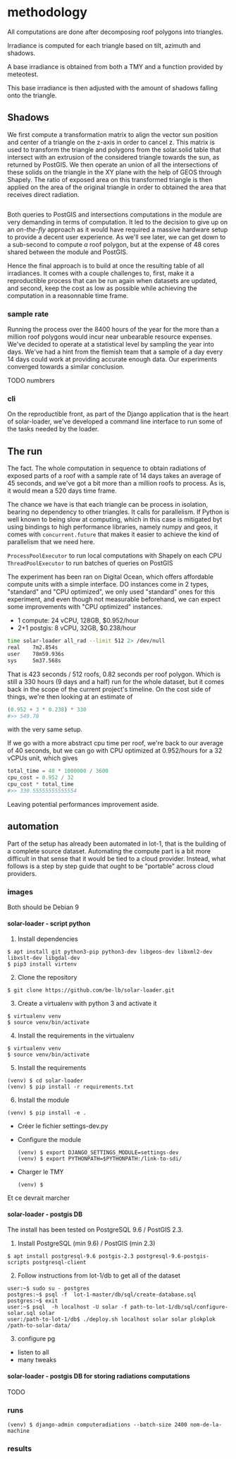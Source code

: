 # methodology


All computations are done after decomposing roof polygons into triangles.

Irradiance is computed for each triangle based on tilt, azimuth and shadows.

A base irradiance is obtained from both a TMY and a function provided by meteotest.

This base irradiance is then adjusted with the amount of shadows falling onto the triangle.


## Shadows

We first compute a transformation matrix to align the vector sun position and center of a triangle on the z-axis in order to cancel z. This matrix is used to transform the triangle and polygons from the solar.solid table that intersect with an extrusion of the considered triangle towards the sun, as returned by PostGIS. We then operate an union of all the intersections of these solids on the triangle in the XY plane with the help of GEOS through Shapely. The ratio of exposed area on this transformed triangle is then applied on the area of the original triangle in order to obtained the area that receives direct radiation.

```python

```

Both queries to PostGIS and intersections computations in the module are very demanding in terms of computation. It led to the decision to give up on an _on-the-fly_ approach as it would have required a massive hardware setup to provide a decent user experience. As we'll see later, we can get down to a sub-second to compute _a_ roof polygon, but at the expense of 48 cores shared between the module and PostGIS.

Hence the final approach is to build at once the resulting table of all irradiances. It comes with a couple challenges to, first, make it a reproductible process that can be run again when datasets are updated, and second, keep the cost as low as possible while achieving the computation in a reasonnable time frame.

### sample rate

Running the process over the 8400 hours of the year for the more than a million roof polygons would incur near unbearable resource expenses. We've decided to operate at a statistical level by sampling the year into days.
We've had a hint from the flemish team that a sample of a day every 14 days could work at providing accurate enough data. Our experiments converged towards a similar conclusion.

TODO numbrers

### cli
On the reproductible front, as part of the Django application that is the heart of solar-loader, we've developed a command line interface to run some of the tasks needed by the loader.


## The run

The fact. The whole computation in sequence to obtain radiations of exposed parts of a roof with a sample rate of 14 days takes an average of 45 seconds, and we've got a bit more than a million roofs to process. As is, it would mean a 520 days time frame.

The chance we have is that each triangle can be process in isolation, bearing no dependency to other triangles. It calls for parallelism. If Python is well known to being slow at computing, which in this case is mitigated byt using bindings to high performance libraries, namely numpy and geos, it comes with ```concurrent.future``` that makes it easier to achieve the kind of parallelism that we need here.

```ProcessPoolExecutor``` to run local computations with Shapely on each CPU
```ThreadPoolExecutor``` to run batches of queries on PostGIS

The experiment has been ran on Digital Ocean, which offers affordable compute units with a simple interface.
DO instances come in 2 types, "standard" and "CPU optimized", we only used "standard" ones for this experiment, and even though not measurable beforehand, we can expect some improvements with "CPU optimized" instances.

 - 1   compute: 24 vCPU, 128GB, $0.952/hour
 - 2+1 postgis:  8 vCPU,  32GB, $0.238/hour

```sh
time solar-loader all_rad --limit 512 2> /dev/null
real    7m2.854s
user    78m59.936s
sys     5m37.568s
```

That is 423 seconds / 512 roofs, 0.82 seconds per roof polygon. Which is still a 330 hours (9 days and a half) run for the whole dataset, but it comes back in the scope of the current project's timeline. On the cost side of things, we're then looking at an estimate of

```python
(0.952 + 3 * 0.238) * 330
#>> 549.78
```

with the very same setup.

If we go with a more abstract cpu time per roof, we're back to our average of 40 seconds, but we can go with CPU optimized at 0.952/hours for a 32 vCPUs unit, which gives

```python
total_time = 40 * 1000000 / 3600
cpu_cost = 0.952 / 32
cpu_cost * total_time
#>> 330.55555555555554
```

Leaving potential performances improvement aside.


## automation

Part of the setup has already been automated in lot-1, that is the building of a complete source dataset. Automating the compute part is a bit more difficult in  that sense that it would be tied to a cloud provider. Instead, what follows is a step by step guide that ought to be "portable" across cloud providers.


### images

Both should be Debian 9

#### solar-loader - script python

1. Install dependencies

  ```console
  $ apt install git python3-pip python3-dev libgeos-dev libxml2-dev libxslt-dev libgdal-dev
  $ pip3 install virtenv
  ```

2. Clone the repository

  ```console
  $ git clone https://github.com/be-lb/solar-loader.git
  ```
3. Create a virtualenv with python 3 and activate it

  ```console
  $ virtualenv venv
  $ source venv/bin/activate
  ```

4. Install the requirements in the virtualenv

  ```console
  $ virtualenv venv
  $ source venv/bin/activate
  ```

5. Install the requirements

  ```console
  (venv) $ cd solar-loader
  (venv) $ pip install -r requirements.txt
  ```

6. Install the module

  ```console
  (venv) $ pip install -e .
  ```

- Créer le fichier settings-dev.py

- Configure the module

  ```console
  (venv) $ export DJANGO_SETTINGS_MODULE=settings-dev
  (venv) $ export PYTHONPATH=$PYTHONPATH:/link-to-sdi/
  ```

- Charger le TMY

  ```console
  (venv) $
  ```


Et ce devrait marcher

#### solar-loader - postgis DB

The install has been tested on PostgreSQL 9.6 / PostGIS 2.3.


1. Install PostgreSQL (min 9.6) / PostGIS (min 2.3)

  ```console
  $ apt install postgresql-9.6 postgis-2.3 postgresql-9.6-postgis-scripts postgresql-client
  ```

2. Follow instructions from lot-1/db to get all of the dataset

  ```console
  user:~$ sudo su - postgres
  postgres:~$ psql -f  lot-1-master/db/sql/create-database.sql
  postgres:~$ exit
  user:~$ psql  -h localhost -U solar -f path-to-lot-1/db/sql/configure-solar.sql solar
  user:/path-to-lot-1/db$ ./deploy.sh localhost solar solar plokplok /path-to-solar-data/
  ```

3. configure pg
  - listen to all
  - many tweaks


#### solar-loader - postgis DB for storing radiations computations

TODO

### runs

```console
(venv) $ django-admin computeradiations --batch-size 2400 nom-de-la-machine
```



### results
